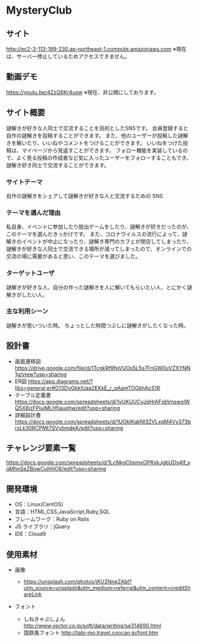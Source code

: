 # MysteryClub

## サイト
http://ec2-3-113-199-230.ap-northeast-1.compute.amazonaws.com
※現在は、サーバー停止しているためアクセスできません。

## 動画デモ
https://youtu.be/4ZzQ6Kr4uxw
※現在、非公開にしております。

## サイト概要

謎解きが好きな人同士で交流することを目的としたSNSです。
会員登録すると自作の謎解きを投稿することができます。
また、他のユーザーが投稿した謎解きを解いたり、いいねやコメントをつけることができます。
いいねをつけた投稿は、マイページから見返すことができます。
フォロー機能を実装しているので、よく見る投稿の作成者など気に入ったユーザーをフォローすることもでき、謎解き好き同士で交流することができます。

### サイトテーマ

自作の謎解きをシェアして謎解きが好きな人と交流するための SNS

### テーマを選んだ理由

私自身、イベントに参加したり脱出ゲームをしたり、謎解きが好きだったのが、このテーマを選んだきっかけです。
また、コロナウイルスの流行によって、謎解きのイベントが中止になったり、謎解き専門のカフェが閉店してしまったり、謎解きが好きな人同士で交流できる場所が減ってしまったので、オンラインでの交流の場に需要があると思い、このテーマを選びました。

### ターゲットユーザ

謎解きが好きな人、自分の作った謎解きを人に解いてもらいたい人、とにかく謎解きがしたい人。

### 主な利用シーン

謎解きが思いついた時。
ちょっとした時間つぶしに謎解きがしたくなった時。

## 設計書
- 画面遷移図
  https://drive.google.com/file/d/1TcgkRf9fpVUOs5L5s7FnGW0uVZXYNN1g/view?usp=sharing
- ER図
  https://app.diagrams.net/?libs=general;er#G13DvGbklUaa2EKkE_r_pAamTOGkhAcS1R
- テーブル定義書
  https://docs.google.com/spreadsheets/d/1yUKUUCyJqHrAFxbVnswslWQ5X8jzFPiuiMLHfjauqhw/edit?usp=sharing
- 詳細設計書
  https://docs.google.com/spreadsheets/d/1UOklKqkNl3ZVLxgM4Vy373brsLk30RCPMt7SVvbmdeA/edit?usp=sharing

## チャレンジ要素一覧

https://docs.google.com/spreadsheets/d/1LcNkgChpmxOPRxkJgbUDs4If_yqMhnSeZBowCuhhIO8/edit?usp=sharing

## 開発環境

- OS：Linux(CentOS)
- 言語：HTML,CSS,JavaScript,Ruby,SQL
- フレームワーク：Ruby on Rails
- JS ライブラリ：jQuery
- IDE：Cloud9

## 使用素材
- 画像
  - https://unsplash.com/photos/jKU2NneZAbI?utm_source=unsplash&utm_medium=referral&utm_content=creditShareLink
  
- フォント
  - しねきゃぷしょん
    http://www.vector.co.jp/soft/data/writing/se314690.html
  - 国鉄風フォント
    http://tabi-mo.travel.coocan.jp/font.htm

